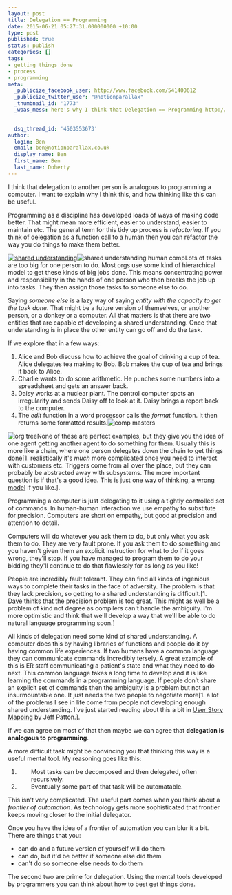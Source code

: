 ```yaml
---
layout: post
title: Delegation == Programming
date: 2015-06-21 05:27:31.000000000 +10:00
type: post
published: true
status: publish
categories: []
tags:
- getting things done
- process
- programming
meta:
  _publicize_facebook_user: http://www.facebook.com/541400612
  _publicize_twitter_user: "@notionparallax"
  _thumbnail_id: '1773'
  _wpas_mess: here's why I think that Delegation == Programming http://wp.me/p3wwRK-sw
  

  dsq_thread_id: '4503553673'
author:
  login: Ben
  email: ben@notionparallax.co.uk
  display_name: Ben
  first_name: Ben
  last_name: Doherty
---
```

<p>I think that delegation to another person is analogous to programming a computer. I want to explain why I think this, and how thinking like this can be useful.</p>
<p>Programming as a discipline has developed loads of ways of making code better. That might mean more efficient, easier to understand, easier to maintain etc. The general term for this tidy up process is <em>refactoring</em>. If you think of delegation as a function call to a human then you can refactor the way you do things to make them better. <!--more--></p>
<p><a href="/wordpress/wp-content/uploads/2015/06/shared-understanding.png"><img class=" size-full wp-image-1773 alignright" src="{{ site.baseurl }}/assets/shared-understanding.png" alt="shared understanding" /></a><img class=" size-medium wp-image-1774 alignleft" src="{{ site.baseurl }}/assets/shared-understanding-human-comp.png" alt="shared understanding human comp" />Lots of tasks are too big for one person to do. Most orgs use some kind of hierarchical model to get these kinds of big jobs done. This means concentrating power and responsibility in the hands of one person who then breaks the job up into tasks. They then assign those tasks to someone else to do.</p>
<p>Saying <em>someone else</em> is a lazy way of saying <em>entity with the capacity to get the task done</em>. That might be a future version of themselves, or another person, or a donkey or a computer. All that matters is that there are two entities that are capable of developing a shared understanding. Once that understanding is in place the other entity can go off and do the task.</p>
<p>If we explore that in a few ways:</p>
<ol>
<li>Alice and Bob discuss how to achieve the goal of drinking a cup of tea. Alice delegates tea making to Bob. Bob makes the cup of tea and brings it back to Alice.</li>
<li>Charlie wants to do some arithmetic. He punches some numbers into a spreadsheet and gets an answer back.</li>
<li>Daisy works at a nuclear plant. The control computer spots an irregularity and sends Daisy off to look at it. Daisy brings a report back to the computer.</li>
<li>The <em>edit</em> function in a word processor calls the <em>format</em> function. It then returns some formatted results.<img class=" size-medium wp-image-1775 aligncenter" src="{{ site.baseurl }}/assets/comp-masters.png" alt="comp masters" /></li>
</ol>
<p><img class=" size-medium wp-image-1776 alignright" src="{{ site.baseurl }}/assets/org-tree.png" alt="org tree" />None of these are perfect examples, but they give you the idea of one agent getting another agent to do something for them. Usually this is more like a chain, where one person delegates down the chain to get things done[1. realistically it's <em>much</em> more complicated once you need to interact with customers etc. Triggers come from all over the place, but they can probably be abstracted away with subsystems. The more important question is if that's a good idea. This is just one way of thinking, a <a href="https://en.wikipedia.org/wiki/George_E._P._Box#Quotes">wrong model</a> if you like.].</p>
<p>Programming a computer is just delegating to it using a tightly controlled set of commands. In human-human interaction we use empathy to substitute for precision. Computers are short on empathy, but good at precision and attention to detail.</p>
<p>Computers will do whatever you ask them to do, but only what you ask them to do. They are very fault prone. If you ask them to do something and you haven't given them an explicit instruction for what to do if it goes wrong, they'll stop. If you have managed to program them to do your bidding they'll continue to do that flawlessly for as long as you like!</p>
<p>People are incredibly fault tolerant. They can find all kinds of ingenious ways to complete their tasks in the face of adversity. The problem is that they lack precision, so getting to a shared understanding is difficult.[1. <a href="https://github.com/Dawil">Dave</a> thinks that the precision problem is too great. This might as well be a problem of kind not degree as compilers can't handle the ambiguity. I'm more optimistic and think that we'll develop a way that we'll be able to do natural language programming soon.]</p>
<p>All kinds of delegation need some kind of shared understanding. A computer does this by having libraries of functions and people do it by having common life experiences. If two humans have a common language they can communicate commands incredibly tersely. A great example of this is ER staff communicating a patient's state and what they need to do next. This common language takes a long time to develop and it is like learning the commands in a programming language. If people don’t share an explicit set of commands then the ambiguity is a problem but not an insurmountable one. It just needs the two people to negotiate more[1. a lot of the problems I see in life come from people not developing enough shared understanding. I've just started reading about this a bit in <a href="http://shop.oreilly.com/product/0636920033851.do">User Story Mapping</a> by Jeff Patton.].</p>
<p>If we can agree on most of that then maybe we can agree that <strong>delegation is analogous to programming</strong>.</p>
<p>A more difficult task might be convincing you that thinking this way is a useful mental tool. My reasoning goes like this:</p>
<ol>
<li style="padding-left: 30px;">Most tasks can be decomposed and then delegated, often recursively.</li>
<li style="padding-left: 30px;">Eventually some part of that task will be automatable.</li>
</ol>
<p>This isn't very complicated. The useful part comes when you think about a <em>frontier of automation</em>. As technology gets more sophisticated that frontier keeps moving closer to the initial delegator.</p>
<p>Once you have the idea of a frontier of automation you can blur it a bit. There are things that you:</p>
<ul>
<li>can do and a future version of yourself will do them</li>
<li>can do, but it'd be better if someone else did them</li>
<li>can't do so someone else needs to do them</li>
</ul>
<p>The second two are prime for delegation. Using the mental tools developed by programmers you can think about how to best get things done.</p>


[^1]: realistically it's <em>much</em> more complicated once you need to interact with customers etc. Triggers come from all over the place, but they can probably be abstracted away with subsystems. The more important question is if that's a good idea. This is just one way of thinking, a <a href="https://en.wikipedia.org/wiki/George_E._P._Box#Quotes">wrong model</a> if you like.

[^2]: <a href="https://github.com/Dawil">Dave</a> thinks that the precision problem is too great. This might as well be a problem of kind not degree as compilers can't handle the ambiguity. I'm more optimistic and think that we'll develop a way that we'll be able to do natural language programming soon.

[^3]: a lot of the problems I see in life come from people not developing enough shared understanding. I've just started reading about this a bit in <a href="http://shop.oreilly.com/product/0636920033851.do">User Story Mapping</a> by Jeff Patton.

